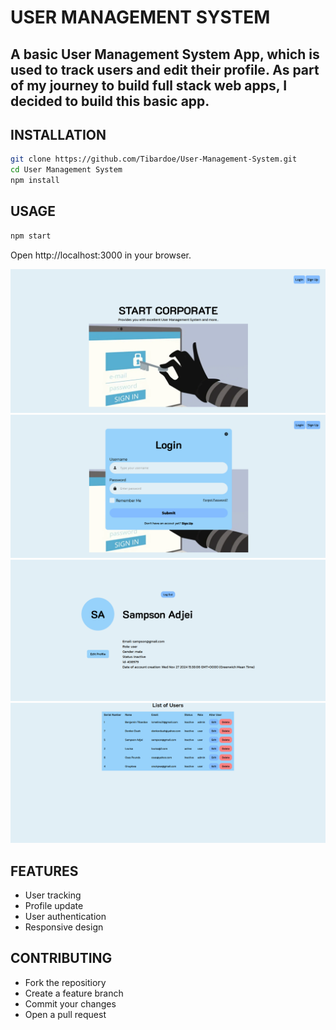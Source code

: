 # USER MANAGEMENT SYSTEM
## A basic User Management System App, which is used to track users and edit their profile. As part of my journey to build full stack web apps, I decided to build this basic app.
## INSTALLATION
```bash
git clone https://github.com/Tibardoe/User-Management-System.git
cd User Management System
npm install
```
## USAGE
```bash
npm start
```
Open http://localhost:3000 in your browser.

![Home Page](public/images/Screenshot%202024-11-29%20085753.png)
![Login Page](public/images/Screenshot%202024-11-29%20085808.png)
![User Page](public/images/Screenshot%202024-11-29%20091517.png)
![User List](public/images/Screenshot%202024-11-29%20091625.png)

## FEATURES
* User tracking
* Profile update
* User authentication
* Responsive design

## CONTRIBUTING
* Fork the repositiory
* Create a feature branch
* Commit your changes
* Open a pull request
